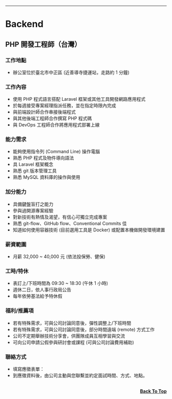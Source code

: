 ---

# Backend

## PHP 開發工程師（台灣）

### 工作地點

* 辦公室位於臺北市中正區 (近善導寺捷運站，走路約 1 分鐘)

### 工作內容

* 使用 PHP 程式語言搭配 Laravel 框架或其他工具開發網路應用程式
* 於每週接受專案經理指派任務，並在指定時限內完成
* 與前端設計師合作串接後端程式
* 與其他後端工程師合作撰寫 PHP 程式碼
* 與 DevOps 工程師合作將應用程式部署上線

### 能力需求

* 能夠使用指令列 (Command Line) 操作電腦
* 熟悉 PHP 程式及物件導向語法
* 具 Laravel 框架概念
* 熟悉 git 版本管理工具
* 熟悉 MySQL 資料庫的操作與使用

### 加分能力

* 具備鍵盤盲打之能力
* 參與過開源專案經驗
* 對新技術有熱情及渴望，有信心可獨立完成專案
* 熟悉 git-flow、GitHub flow、Conventional Commits 佳
* 知道如何使用容器技術 (目前選用工具是 Docker) 或配置本機做開發環境建置

### 薪資範圍

* 月薪 32,000 ~ 40,000 元 (依法投保勞、健保)

### 工時/特休

* 表訂上/下班時間為 09:30 ~ 18:30 (午休 1 小時)
* 週休二日，依人事行政局公告
* 每年依勞基法給予特休假

### 福利/推薦項

* 若有特殊需求，可與公司討論同意後，彈性調整上/下班時間
* 若有特殊需求，可與公司討論同意後，部分時間遠端 (remote) 方式工作
* 公司不定期舉辦技術分享會，供團隊成員互相學習與交流
* 可向公司申請公假參與研討會或課程 (可與公司討論費用補助)

### 聯絡方式

* 填寫應徵表單：
* 到應徵資料後，由公司主動與您聯繫並約定面試時間、方式、地點。

<br/>
  <div align="right">
    <b><a href="#----">Back To Top</a></b>
  </div>
<br/>
